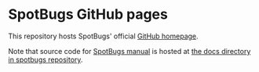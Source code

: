 SpotBugs GitHub pages
=====================

This repository hosts SpotBugs' official [GitHub homepage](https://spotbugs.github.io/).

Note that source code for [SpotBugs manual](https://spotbugs.readthedocs.io/en/latest/) is hosted at [the docs directory in spotbugs repository](https://github.com/spotbugs/spotbugs/tree/master/docs).
